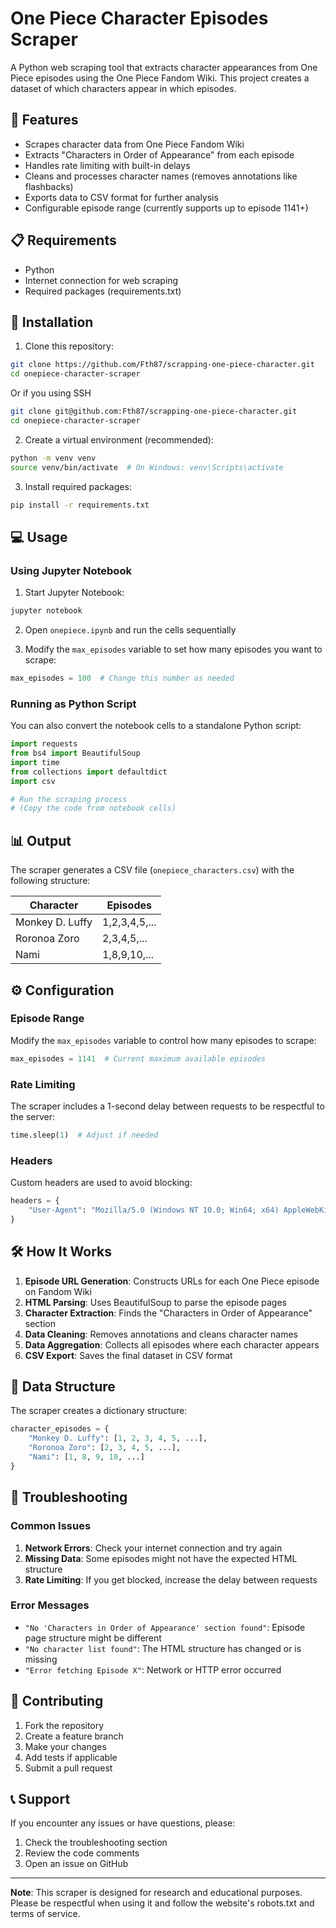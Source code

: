 # One Piece Character Episodes Scraper

A Python web scraping tool that extracts character appearances from One Piece episodes using the One Piece Fandom Wiki. This project creates a dataset of which characters appear in which episodes.

## 🎯 Features

- Scrapes character data from One Piece Fandom Wiki
- Extracts "Characters in Order of Appearance" from each episode
- Handles rate limiting with built-in delays
- Cleans and processes character names (removes annotations like flashbacks)
- Exports data to CSV format for further analysis
- Configurable episode range (currently supports up to episode 1141+)

## 📋 Requirements

- Python 
- Internet connection for web scraping
- Required packages (requirements.txt)

## 🚀 Installation

1. Clone this repository:
```bash
git clone https://github.com/Fth87/scrapping-one-piece-character.git
cd onepiece-character-scraper
```
Or if you using SSH

```bash
git clone git@github.com:Fth87/scrapping-one-piece-character.git
cd onepiece-character-scraper
```



2. Create a virtual environment (recommended):
```bash
python -m venv venv
source venv/bin/activate  # On Windows: venv\Scripts\activate
```

3. Install required packages:
```bash
pip install -r requirements.txt
```

## 💻 Usage

### Using Jupyter Notebook

1. Start Jupyter Notebook:
```bash
jupyter notebook
```

2. Open `onepiece.ipynb` and run the cells sequentially

3. Modify the `max_episodes` variable to set how many episodes you want to scrape:
```python
max_episodes = 100  # Change this number as needed
```

### Running as Python Script

You can also convert the notebook cells to a standalone Python script:

```python
import requests
from bs4 import BeautifulSoup
import time
from collections import defaultdict
import csv

# Run the scraping process
# (Copy the code from notebook cells)
```

## 📊 Output

The scraper generates a CSV file (`onepiece_characters.csv`) with the following structure:

| Character | Episodes |
|-----------|----------|
| Monkey D. Luffy | 1,2,3,4,5,... |
| Roronoa Zoro | 2,3,4,5,... |
| Nami | 1,8,9,10,... |

## ⚙️ Configuration

### Episode Range
Modify the `max_episodes` variable to control how many episodes to scrape:
```python
max_episodes = 1141  # Current maximum available episodes
```

### Rate Limiting
The scraper includes a 1-second delay between requests to be respectful to the server:
```python
time.sleep(1)  # Adjust if needed
```

### Headers
Custom headers are used to avoid blocking:
```python
headers = {
    "User-Agent": "Mozilla/5.0 (Windows NT 10.0; Win64; x64) AppleWebKit/537.36 (KHTML, like Gecko) Chrome/91.0.4472.124 Safari/537.36"
}
```

## 🛠️ How It Works

1. **Episode URL Generation**: Constructs URLs for each One Piece episode on Fandom Wiki
2. **HTML Parsing**: Uses BeautifulSoup to parse the episode pages
3. **Character Extraction**: Finds the "Characters in Order of Appearance" section
4. **Data Cleaning**: Removes annotations and cleans character names
5. **Data Aggregation**: Collects all episodes where each character appears
6. **CSV Export**: Saves the final dataset in CSV format

## 📝 Data Structure

The scraper creates a dictionary structure:
```python
character_episodes = {
    "Monkey D. Luffy": [1, 2, 3, 4, 5, ...],
    "Roronoa Zoro": [2, 3, 4, 5, ...],
    "Nami": [1, 8, 9, 10, ...]
}
```

## 🔧 Troubleshooting

### Common Issues

1. **Network Errors**: Check your internet connection and try again
2. **Missing Data**: Some episodes might not have the expected HTML structure
3. **Rate Limiting**: If you get blocked, increase the delay between requests

### Error Messages

- `"No 'Characters in Order of Appearance' section found"`: Episode page structure might be different
- `"No character list found"`: The HTML structure has changed or is missing
- `"Error fetching Episode X"`: Network or HTTP error occurred

## 🤝 Contributing

1. Fork the repository
2. Create a feature branch
3. Make your changes
4. Add tests if applicable
5. Submit a pull request

## 📞 Support

If you encounter any issues or have questions, please:
1. Check the troubleshooting section
2. Review the code comments
3. Open an issue on GitHub

---

**Note**: This scraper is designed for research and educational purposes. Please be respectful when using it and follow the website's robots.txt and terms of service.